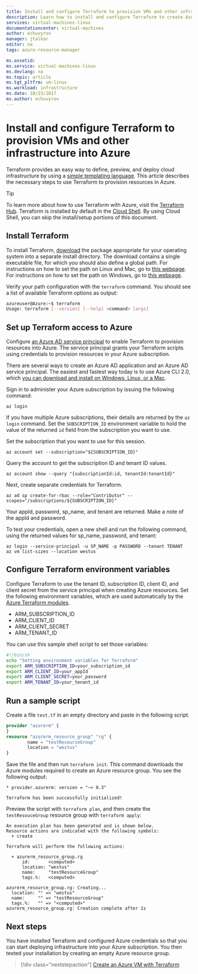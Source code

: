 ```yaml
---
title: Install and configure Terraform to provision VMs and other infrastructure in Azure | Microsoft Docs
description: Learn how to install and configure Terraform to create Azure resources
services: virtual-machines-linux
documentationcenter: virtual-machines
author: echuvyrov
manager: jtalkar
editor: na
tags: azure-resource-manager

ms.assetid: 
ms.service: virtual-machines-linux
ms.devlang: na
ms.topic: article
ms.tgt_pltfrm: vm-linux
ms.workload: infrastructure
ms.date: 10/23/2017
ms.author: echuvyrov
---
```


# Install and configure Terraform to provision VMs and other infrastructure into Azure
 
Terraform provides an easy way to define, preview, and deploy cloud infrastructure by using a [simple templating language](https://www.terraform.io/docs/configuration/syntax.html). This article describes the necessary steps to use Terraform to provision resources in Azure. 

> [!TIP]
To learn more about how to use Terraform with Azure, visit the [Terraform Hub](/azure/terraform). Terraform is installed by default in the [Cloud Shell](/terraform/terraform-cloud-shell). By using Cloud Shell, you can skip the install/setup portions of this document.

## Install Terraform

To install Terraform, [download](https://www.terraform.io/downloads.html) the package appropriate for your operating system into a separate install directory. The download contains a single executable file, for which you should also define a global path. For instructions on how to set the path on Linux and Mac, go to [this webpage](https://stackoverflow.com/questions/14637979/how-to-permanently-set-path-on-linux). For instructions on how to set the path on Windows, go to [this webpage](https://stackoverflow.com/questions/1618280/where-can-i-set-path-to-make-exe-on-windows). 

Verify your path configuration with the `terraform` command. You should see a list of available Terraform options as output:

```bash
azureuser@Azure:~$ terraform
Usage: terraform [--version] [--help] <command> [args]
```

## Set up Terraform access to Azure

Configure [an Azure AD service principal](/cli/azure/create-an-azure-service-principal-azure-cli) to enable Terraform to provision resources into Azure. The service principal grants your Terraform scripts using credentials to provision resources in your Azure subscription.

There are several ways to create an Azure AD application and an Azure AD service principal. The easiest and fastest way today is to use Azure CLI 2.0, which [you can download and install on Windows, Linux, or a Mac](/cli/azure/install-azure-cli).

Sign in to administer your Azure subscription by issuing the following command:

   `az login`

If you have multiple Azure subscriptions, their details are returned by the `az login` command. Set the `SUBSCRIPTION_ID` environment variable to hold the value of the returned `id` field from the subscription you want to use. 

Set the subscription that you want to use for this session.

```azurecli-interactive
az account set --subscription="${SUBSCRIPTION_ID}"
```

Query the account to get the subscription ID and tenant ID values.

```azurecli-interactive
az account show --query "{subscriptionId:id, tenantId:tenantId}"
```

Next, create separate credentials for Terraform.

```azurecli-interactive
az ad sp create-for-rbac --role="Contributor" --scopes="/subscriptions/${SUBSCRIPTION_ID}"
```

Your appId, password, sp_name, and tenant are returned. Make a note of the appId and password.

To test your credentials, open a new shell and run the following command, using the returned values for sp_name, password, and tenant:

```azurecli-interactive
az login --service-principal -u SP_NAME -p PASSWORD --tenant TENANT
az vm list-sizes --location westus
```

## Configure Terraform environment variables

Configure Terraform to use the tenant ID, subscription ID, client ID, and client secret from the service principal when creating Azure resources. Set the following environment variables, which are used automatically by the [Azure Terraform modules](https://registry.terraform.io/modules/Azure).

- ARM_SUBSCRIPTION_ID
- ARM_CLIENT_ID
- ARM_CLIENT_SECRET
- ARM_TENANT_ID

You can use this sample shell script to set those variables:

```bash
#!/bin/sh
echo "Setting environment variables for Terraform"
export ARM_SUBSCRIPTION_ID=your_subscription_id
export ARM_CLIENT_ID=your_appId
export ARM_CLIENT_SECRET=your_password
export ARM_TENANT_ID=your_tenant_id
```

## Run a sample script

Create a file `test.tf` in an empty directory and paste in the following script. 

```tf
provider "azurerm" {
}
resource "azurerm_resource_group" "rg" {
        name = "testResourceGroup"
        location = "westus"
}
```

Save the file and then run `terraform init`. This command downloads the Azure modules required to create an Azure resource group. You see the following output:

```
* provider.azurerm: version = "~> 0.3"

Terraform has been successfully initialized!
```

Preview the script with `terraform plan`, and then create the `testResouceGroup` resource group with `terraform apply`:

```
An execution plan has been generated and is shown below.
Resource actions are indicated with the following symbols:
  + create

Terraform will perform the following actions:

  + azurerm_resource_group.rg
      id:       <computed>
      location: "westus"
      name:     "testResourceGroup"
      tags.%:   <computed>

azurerm_resource_group.rg: Creating...
  location: "" => "westus"
  name:     "" => "testResourceGroup"
  tags.%:   "" => "<computed>"
azurerm_resource_group.rg: Creation complete after 1s
```

## Next steps

You have installed Terraform and configured Azure credentials so that you can start deploying infrastructure into your Azure subscription. You then tested your installation by creating an empty Azure resource group.

> [!div class="nextstepaction"]
> [Create an Azure VM with Terraform](terraform-create-complete-vm.md)

